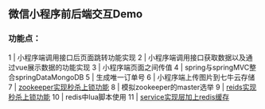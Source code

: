 ## 微信小程序前后端交互Demo<br>
### 功能点：<br>
1 | 小程序端调用接口后页面跳转功能实现
2 | 小程序端调用接口获取数据以及通过vue展示数据的功能实现
3 | 小程序端页面之间传值
4 | spring与springMVC整合springDataMongoDB
5 | 生成唯一订单号
6 | 小程序端上传图片到七牛云存储
7 | [zookeeper实现秒杀上锁功能](https://github.com/21karat/wx_pic/blob/master/src/main/java/com/karat/cn/controller/SecKillGoodsController.java)
8 | 模拟zookeeper的master选举
9 | [reids实现秒杀上锁功能](https://github.com/21karat/wx_pic/blob/master/src/main/java/com/karat/cn/redis/lock/util/RedisTool.java)
10 | redis中lua脚本使用
11 | [service实现层加上redis缓存](https://github.com/21karat/wx_pic/blob/master/src/main/java/com/karat/cn/service/impl/PhotoServiceImpl.java)
